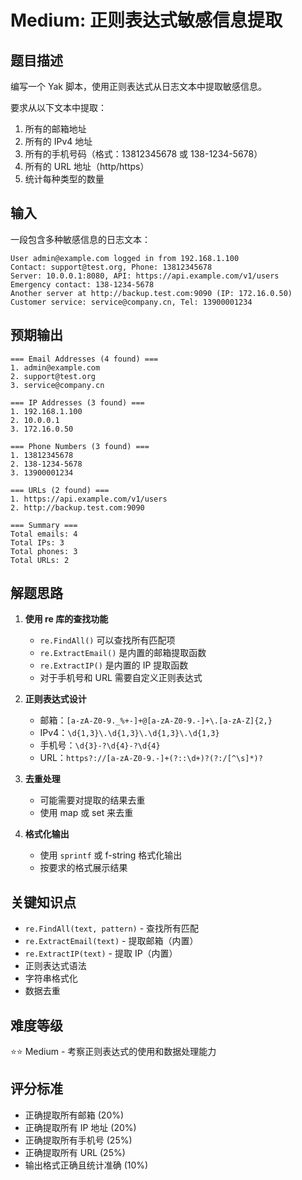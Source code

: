 # Medium: 正则表达式敏感信息提取

## 题目描述

编写一个 Yak 脚本，使用正则表达式从日志文本中提取敏感信息。

要求从以下文本中提取：
1. 所有的邮箱地址
2. 所有的 IPv4 地址
3. 所有的手机号码（格式：13812345678 或 138-1234-5678）
4. 所有的 URL 地址（http/https）
5. 统计每种类型的数量

## 输入

一段包含多种敏感信息的日志文本：

```
User admin@example.com logged in from 192.168.1.100
Contact: support@test.org, Phone: 13812345678
Server: 10.0.0.1:8080, API: https://api.example.com/v1/users
Emergency contact: 138-1234-5678
Another server at http://backup.test.com:9090 (IP: 172.16.0.50)
Customer service: service@company.cn, Tel: 13900001234
```

## 预期输出

```
=== Email Addresses (4 found) ===
1. admin@example.com
2. support@test.org
3. service@company.cn

=== IP Addresses (3 found) ===
1. 192.168.1.100
2. 10.0.0.1
3. 172.16.0.50

=== Phone Numbers (3 found) ===
1. 13812345678
2. 138-1234-5678
3. 13900001234

=== URLs (2 found) ===
1. https://api.example.com/v1/users
2. http://backup.test.com:9090

=== Summary ===
Total emails: 4
Total IPs: 3
Total phones: 3
Total URLs: 2
```

## 解题思路

1. **使用 re 库的查找功能**
   - `re.FindAll()` 可以查找所有匹配项
   - `re.ExtractEmail()` 是内置的邮箱提取函数
   - `re.ExtractIP()` 是内置的 IP 提取函数
   - 对于手机号和 URL 需要自定义正则表达式

2. **正则表达式设计**
   - 邮箱：`[a-zA-Z0-9._%+-]+@[a-zA-Z0-9.-]+\.[a-zA-Z]{2,}`
   - IPv4：`\d{1,3}\.\d{1,3}\.\d{1,3}\.\d{1,3}`
   - 手机号：`\d{3}-?\d{4}-?\d{4}`
   - URL：`https?://[a-zA-Z0-9.-]+(?::\d+)?(?:/[^\s]*)?`

3. **去重处理**
   - 可能需要对提取的结果去重
   - 使用 map 或 set 来去重

4. **格式化输出**
   - 使用 `sprintf` 或 f-string 格式化输出
   - 按要求的格式展示结果

## 关键知识点

- `re.FindAll(text, pattern)` - 查找所有匹配
- `re.ExtractEmail(text)` - 提取邮箱（内置）
- `re.ExtractIP(text)` - 提取 IP（内置）
- 正则表达式语法
- 字符串格式化
- 数据去重

## 难度等级

⭐⭐ Medium - 考察正则表达式的使用和数据处理能力

## 评分标准

- 正确提取所有邮箱 (20%)
- 正确提取所有 IP 地址 (20%)
- 正确提取所有手机号 (25%)
- 正确提取所有 URL (25%)
- 输出格式正确且统计准确 (10%)

